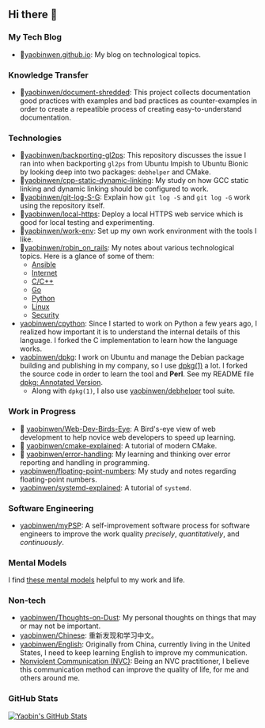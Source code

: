 ## Hi there 👋

### My Tech Blog

- 🌟[yaobinwen.github.io](https://yaobinwen.github.io/): My blog on technological topics.

### Knowledge Transfer

- 🌟[yaobinwen/document-shredded](https://github.com/yaobinwen/document-shredded): This project collects documentation good practices with examples and bad practices as counter-examples in order to create a repeatible process of creating easy-to-understand documentation.

### Technologies

- 🌟[yaobinwen/backporting-gl2ps](https://github.com/yaobinwen/backporting-gl2ps): This repository discusses the issue I ran into when backporting `gl2ps` from Ubuntu Impish to Ubuntu Bionic by looking deep into two packages: `debhelper` and CMake.
- 🌟[yaobinwen/cpp-static-dynamic-linking](https://github.com/yaobinwen/cpp-static-dynamic-linking): My study on how GCC static linking and dynamic linking should be configured to work.
- 🌟[yaobinwen/git-log-S-G](https://github.com/yaobinwen/git-log-S-G): Explain how `git log -S` and `git log -G` work using the repository itself.
- 🌟[yaobinwen/local-https](https://github.com/yaobinwen/local-https): Deploy a local HTTPS web service which is good for local testing and experimenting.
- 🌟[yaobinwen/work-env](https://github.com/yaobinwen/work-env): Set up my own work environment with the tools I like.
- 🌟[yaobinwen/robin_on_rails](https://github.com/yaobinwen/robin_on_rails): My notes about various technological topics. Here is a glance of some of them:
  - [Ansible](https://github.com/yaobinwen/robin_on_rails/tree/master/Ansible)
  - [Internet](https://github.com/yaobinwen/robin_on_rails/tree/master/Internet)
  - [C/C++](https://github.com/yaobinwen/robin_on_rails/tree/master/C_Cpp)
  - [Go](https://github.com/yaobinwen/robin_on_rails/tree/master/Go)
  - [Python](https://github.com/yaobinwen/robin_on_rails/tree/master/Python)
  - [Linux](https://github.com/yaobinwen/robin_on_rails/tree/master/Linux)
  - [Security](https://github.com/yaobinwen/robin_on_rails/tree/master/Security)
- [yaobinwen/cpython](https://github.com/yaobinwen/cpython): Since I started to work on Python a few years ago, I realized how important it is to understand the internal details of this language. I forked the C implementation to learn how the language works.
- [yaobinwen/dpkg](https://github.com/yaobinwen/dpkg): I work on Ubuntu and manage the Debian package building and publishing in my company, so I use [dpkg(1)](https://manpages.ubuntu.com/manpages/bionic/en/man1/dpkg.1.html) a lot. I forked the source code in order to learn the tool and **Perl**. See my README file [dpkg: Annotated Version](https://github.com/yaobinwen/dpkg/blob/master/README.md).
  - Along with `dpkg(1)`, I also use [yaobinwen/debhelper](https://github.com/yaobinwen/debhelper) tool suite.

### Work in Progress

- 🌟 [yaobinwen/Web-Dev-Birds-Eye](https://github.com/yaobinwen/Web-Dev-Birds-Eye): A Bird's-eye view of web development to help novice web developers to speed up learning.
- 🌟 [yaobinwen/cmake-explained](https://github.com/yaobinwen/cmake-explained): A tutorial of modern CMake.
- 🌟 [yaobinwen/error-handling](https://github.com/yaobinwen/error-handling): My learning and thinking over error reporting and handling in programming.
- [yaobinwen/floating-point-numbers](https://github.com/yaobinwen/floating-point-numbers): My study and notes regarding floating-point numbers.
- [yaobinwen/systemd-explained](https://github.com/yaobinwen/systemd-explained): A tutorial of `systemd`.

### Software Engineering

- [yaobinwen/myPSP](https://github.com/yaobinwen/myPSP): A self-improvement software process for software engineers to improve the work quality _precisely_, _quantitatively_, and _continuously_.

### Mental Models

I find [these mental models](./Mental-Models.md) helpful to my work and life.

### Non-tech

- [yaobinwen/Thoughts-on-Dust](https://yaobinwen.github.io/Thoughts-on-Dust/): My personal thoughts on things that may or may not be important.
- [yaobinwen/Chinese](https://github.com/yaobinwen/Chinese): 重新发现和学习中文。
- [yaobinwen/English](https://github.com/yaobinwen/English): Originally from China, currently living in the United States, I need to keep learning English to improve my communication.
- [Nonviolent Communication (NVC)](https://www.cnvc.org/): Being an NVC practitioner, I believe this communication method can improve the quality of life, for me and others around me.

### GitHub Stats

<a href="https://github.com/yaobinwen">
  <img align="center" src="https://github-readme-stats.vercel.app/api?username=yaobinwen&show_icons=true&line_height=27&count_private=true" alt="Yaobin's GitHub Stats" />
</a>
